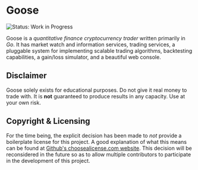 # Goose

<img alt="Status: Work in Progress" src="https://img.shields.io/badge/status-Work in Progress-blue.svg"/>

Goose is a *quantitative finance cryptocurrency trader* written primarily in *Go*. It has market
watch and information services, trading services, a pluggable system for implementing scalable
trading algorithms, backtesting capabilities, a gain/loss simulator, and a beautiful web console.

## Disclaimer

Goose solely exists for educational purposes. Do not give it real money to trade with. It is **not**
guaranteed to produce results in any capacity. Use at your own risk.

## Copyright & Licensing

For the time being, the explicit decision has been made to *not* provide a boilerplate license for
this project. A good explanation of what this means can be found at
[Github's choosealicense.com website](https://choosealicense.com/no-permission/). This decision
will be reconsidered in the future so as to allow multiple contributors to participate in the
development of this project.
